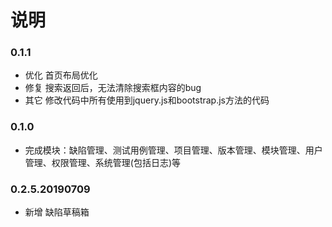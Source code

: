 # 说明

### 0.1.1 
* 优化 首页布局优化
* 修复 搜索返回后，无法清除搜索框内容的bug
* 其它 修改代码中所有使用到jquery.js和bootstrap.js方法的代码

### 0.1.0
* 完成模块：缺陷管理、测试用例管理、项目管理、版本管理、模块管理、用户管理、权限管理、系统管理(包括日志)等

### 0.2.5.20190709
* 新增 缺陷草稿箱